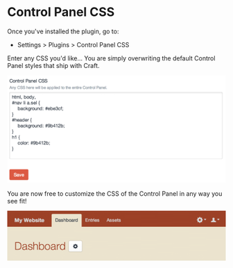 Control Panel CSS
=================

Once you've installed the plugin, go to:

- Settings > Plugins > Control Panel CSS

Enter any CSS you'd like... You are simply overwriting the default Control Panel styles that ship with Craft.

![](cpcss/resources/images/example-settings.png)

You are now free to customize the CSS of the Control Panel in any way you see fit!

![](cpcss/resources/images/example-header.png)